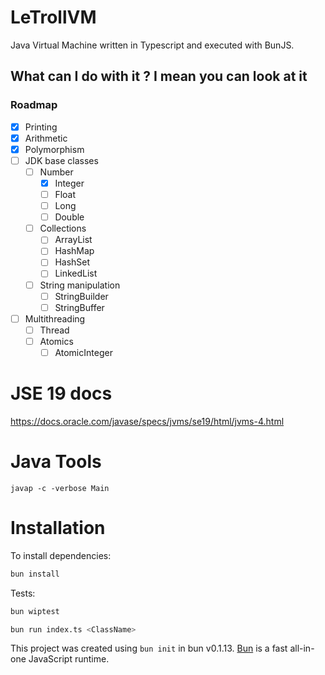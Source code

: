 # LeTrollVM

Java Virtual Machine written in Typescript and executed with BunJS.

## What can I do with it ? I mean you can look at it
### Roadmap

- [x] Printing
- [x] Arithmetic
- [x] Polymorphism
- [ ] JDK base classes
  - [ ] Number
    - [x] Integer
    - [ ] Float
    - [ ] Long
    - [ ] Double
  - [ ] Collections
    - [ ] ArrayList
    - [ ] HashMap
    - [ ] HashSet
    - [ ] LinkedList
  - [ ] String manipulation
    - [ ] StringBuilder
    - [ ] StringBuffer
- [ ] Multithreading
  - [ ] Thread
  - [ ] Atomics
    - [ ] AtomicInteger

# JSE 19 docs

https://docs.oracle.com/javase/specs/jvms/se19/html/jvms-4.html

# Java Tools

```shell
javap -c -verbose Main
```

# Installation

To install dependencies:

```bash
bun install
```

Tests:

```bash
bun wiptest
```

```bash
bun run index.ts <ClassName>
```

This project was created using `bun init` in bun v0.1.13. [Bun](https://bun.sh) is a fast all-in-one JavaScript runtime.